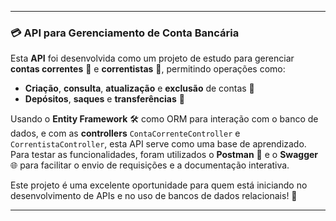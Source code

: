 
---
### 💳 **API para Gerenciamento de Conta Bancária**  
Esta **API** foi desenvolvida como um projeto de estudo para gerenciar **contas correntes** 🏦 e **correntistas** 👤, permitindo operações como:

- **Criação**, **consulta**, **atualização** e **exclusão** de contas 💼
- **Depósitos**, **saques** e **transferências** 💸

Usando o **Entity Framework** 🛠️ como ORM para interação com o banco de dados, e com as **controllers** `ContaCorrenteController` e `CorrentistaController`, esta API serve como uma base de aprendizado. Para testar as funcionalidades, foram utilizados o **Postman** 🔧 e o **Swagger** 🌐 para facilitar o envio de requisições e a documentação interativa.

Este projeto é uma excelente oportunidade para quem está iniciando no desenvolvimento de APIs e no uso de bancos de dados relacionais! 🚀

---

